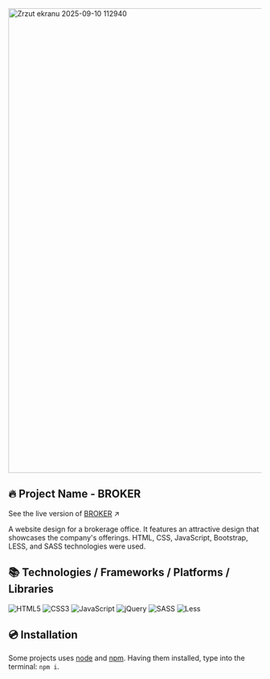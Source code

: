 <img width="1899" height="923" alt="Zrzut ekranu 2025-09-10 112940" src="https://github.com/user-attachments/assets/afa8cd75-377d-41c4-8d6a-b55f7994f355" />

## 🔥 Project Name - BROKER
See the live version of [BROKER](https://imediasystem.github.io/Broker/) ↗️

A website design for a brokerage office. It features an attractive design that showcases the company's offerings. HTML, CSS, JavaScript, Bootstrap, LESS, and SASS technologies were used.

## 📚 Technologies / Frameworks / Platforms / Libraries
![HTML5](https://img.shields.io/badge/html5-%23E34F26.svg?style=for-the-badge&logo=html5&logoColor=white)
![CSS3](https://img.shields.io/badge/css3-%231572B6.svg?style=for-the-badge&logo=css3&logoColor=white)
![JavaScript](https://img.shields.io/badge/javascript-%23323330.svg?style=for-the-badge&logo=javascript&logoColor=%23F7DF1E)
![jQuery](https://img.shields.io/badge/bootstrap-%238511FA.svg?style=for-the-badge&logo=bootstrap&logoColor=white)
![SASS](https://img.shields.io/badge/sass-CC6699.svg?style=for-the-badge&logo=sass&logoColor=white)
![Less](https://img.shields.io/badge/less-2B4C80?style=for-the-badge&logo=less&logoColor=white)
&nbsp;

## 💿 Installation
Some projects uses [node](https://nodejs.org/en/) and [npm](https://www.npmjs.com/). Having them installed, type into the terminal: `npm i`.
&nbsp;
